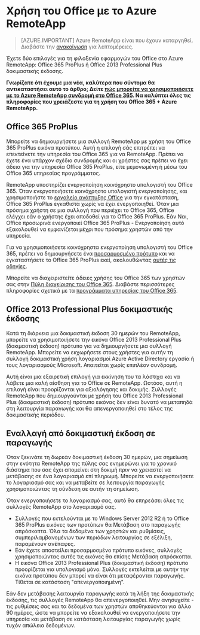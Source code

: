 
<properties
    pageTitle="Χρήση του Office με το Azure RemoteApp | Microsoft Azure" 
    description="Μάθετε πώς συνεργάζονται Office και Azure RemoteApp"
    services="remoteapp"
    documentationCenter=""
    authors="lizap"
    manager="mbaldwin" />

<tags
    ms.service="remoteapp"
    ms.workload="compute"
    ms.tgt_pltfrm="na"
    ms.devlang="na"
    ms.topic="article"
    ms.date="08/15/2016"
    ms.author="elizapo" />

# <a name="using-office-with-azure-remoteapp"></a>Χρήση του Office με το Azure RemoteApp

> [AZURE.IMPORTANT]
> Azure RemoteApp είναι που έχουν καταργηθεί. Διαβάστε την [ανακοίνωση](https://go.microsoft.com/fwlink/?linkid=821148) για λεπτομέρειες.

Έχετε δύο επιλογές για τη φιλοξενία εφαρμογών του Office στο Azure RemoteApp: Office 365 ProPlus ή Office 2013 Professional Plus δοκιμαστικής έκδοσης.

**Γνωρίζατε ότι έχουμε μια νέα, καλύτερα που σύντομα θα αντικαταστήσει αυτό το άρθρο; Δείτε [πώς μπορείτε να χρησιμοποιήσετε με το Azure RemoteApp συνδρομή στο Office 365](remoteapp-officesubscription.md). Να καλύπτει όλες τις πληροφορίες που χρειάζεστε για τη χρήση του Office 365 + Azure RemoteApp.**

## <a name="office-365-proplus"></a>Office 365 ProPlus
Μπορείτε να δημιουργήσετε μια συλλογή RemoteApp με χρήση του Office 365 ProPlus εικόνα προτύπου. Αυτή η επιλογή σάς επιτρέπει να επεκτείνετε την υπηρεσία του Office 365 για να RemoteApp. Πρέπει να έχετε ένα υπάρχον σχέδιο συνδρομής και οι χρήστες σας πρέπει να έχει άδεια για την υπηρεσία Office 365 ProPlus, είτε μεμονωμένη ή μέσω του Office 365 υπηρεσίας προγράμματος.

RemoteApp υποστηρίζει ενεργοποίηση κοινόχρηστο υπολογιστή του Office 365. Όταν ενεργοποιήσετε κοινόχρηστο υπολογιστή ενεργοποίησης, και χρησιμοποιήστε το [εργαλείο ανάπτυξης Office](http://www.microsoft.com/download/details.aspx?id=36778) για την εγκατάσταση, Office 365 ProPlus εγκαθιστά χωρίς να έχει ενεργοποιηθεί. Όταν μια πρόσημα χρήστη σε μια συλλογή που περιέχει το Office 365, Office ελέγχει εάν ο χρήστης έχει αποδοθεί για το Office 365 ProPlus. Εάν Ναι, Office προσωρινά ενεργοποιεί Office 365 ProPlus - Ενεργοποίηση αυτό εξακολουθεί να εμφανίζεται μέχρι που πρόσημα χρηστών από την υπηρεσία.

Για να χρησιμοποιήσετε κοινόχρηστα ενεργοποίηση υπολογιστή του Office 365, πρέπει να δημιουργήσετε ένα [προσαρμοσμένο πρότυπο](remoteapp-create-custom-image.md) και να εγκαταστήσετε το Office 365 ProPlus εκεί, ακολουθώντας [αυτές τις οδηγίες](https://technet.microsoft.com/library/dn782858.aspx).

Μπορείτε να διαχειριστείτε άδειες χρήσης του Office 365 των χρηστών σας στην [Πύλη διαχείρισης του Office 365](https://portal.office365.com/). Διαβάστε περισσότερες πληροφορίες σχετικά με τα [προγράμματα υπηρεσίας του Office 365](http://technet.microsoft.com/library/office-365-plan-options.aspx).  


## <a name="office-2013-professional-plus-trial"></a>Office 2013 Professional Plus δοκιμαστικής έκδοσης
Κατά τη διάρκεια μια δοκιμαστική έκδοση 30 ημερών του RemoteApp, μπορείτε να χρησιμοποιήσετε την εικόνα Office 2013 Professional Plus (δοκιμαστική έκδοση) πρότυπο για να δημιουργήσετε μια συλλογή RemoteApp. Μπορείτε να εκχωρήσετε στους χρήστες για αυτήν τη συλλογή δοκιμαστική χρήση λογαριασμοί Azure Active Directory εργασία ή τους λογαριασμούς Microsoft. Απαιτείται χωρίς επιπλέον συνδρομή.

Αυτή είναι μια εξαιρετική επιλογή για εκκίνηση του τα λάστιχα και να λάβετε μια καλή αίσθηση για το Office σε RemoteApp. Ωστόσο, αυτή η επιλογή είναι προορίζονται για αξιολόγησης και δοκιμής. Συλλογές RemoteApp που δημιουργούνται με χρήση του Office 2013 Professional Plus (δοκιμαστική έκδοση) πρότυπο εικόνας δεν είναι δυνατό να μεταπηδά στη λειτουργία παραγωγής και θα απενεργοποιηθεί στο τέλος της δοκιμαστικής περιόδου.

## <a name="switching-from-trial-to-production"></a>Εναλλαγή από δοκιμαστική έκδοση σε παραγωγής
Όταν ξεκινάτε τη δωρεάν δοκιμαστική έκδοση 30 ημερών, μια σημείωση στην ενότητα RemoteApp της πύλης σας ενημερώνει για το χρονικό διάστημα που σας έχει απομείνει στη δοκιμή πριν να χρειαστεί να μετάβασης σε ένα λογαριασμό επί πληρωμή. Μπορείτε να ενεργοποιήσετε το λογαριασμό σας και να μεταβείτε σε λειτουργία παραγωγής χρησιμοποιώντας τη σύνδεση σε αυτήν τη σημείωση.

Όταν ενεργοποιήσετε το λογαριασμό σας, αυτό θα επηρεάσει όλες τις συλλογές RemoteApp στο λογαριασμό σας.

- Συλλογές που εκτελούνται με το Windows Server 2012 R2 ή το Office 365 ProPlus εικόνες των προτύπων θα Μετάβαση στο παραγωγής απρόσκοπτα. Όλα τα δεδομένα των χρηστών και ρυθμίσεις, συμπεριλαμβανομένων των περιόδων λειτουργίας σε εξέλιξη, παραμένουν ανέπαφες.
- Εάν έχετε αποστείλει προσαρμοσμένο πρότυπο εικόνες, συλλογές χρησιμοποιώντας αυτές τις εικόνες θα επίσης Μετάβαση απρόσκοπτα.
- Η εικόνα Office 2013 Professional Plus (δοκιμαστική έκδοση) πρότυπο προορίζεται για υπολογισμό μόνο. Συλλογές εκτελείται με αυτήν την εικόνα προτύπου δεν μπορεί να είναι ότι μεταφέρονται παραγωγής. Τίθεται σε κατάσταση "απενεργοποιημένη".


Εάν δεν μετάβασης λειτουργία παραγωγής κατά τη λήξη της δοκιμαστικής έκδοσης, τις συλλογές RemoteApp θα απενεργοποιηθεί. Μην ανησυχείτε - τις ρυθμίσεις σας και τα δεδομένα των χρηστών αποθηκεύονται για άλλο 90 ημέρες, ώστε να μπορείτε να εξακολουθεί να ενεργοποιήσετε την υπηρεσία και μετάβαση σε κατάσταση λειτουργίας παραγωγής χωρίς τυχόν απώλεια δεδομένων.
